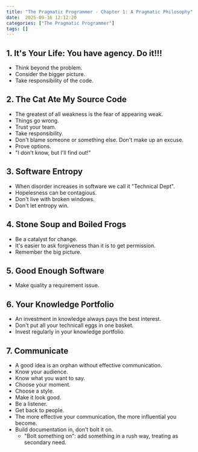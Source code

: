 ```yaml
---
title: "The Pragmatic Programmer - Chapter 1: A Pragmatic Philosophy"
date:  2025-09-16 12:12:20
categories: ["The Pragmatic Programmer"]
tags: []
---
```


## 1. It's Your Life: You have agency. Do it!!!
- Think beyond the problem.
- Consider the bigger picture. 
- Take responsibility of the code. 
   
## 2. The Cat Ate My Source Code

- The greatest of all weakness is the fear of appearing weak.
- Things go wrong.
- Trust your team.
- Take responsibility.
- Don't blame someone or something else. Don't make up an excuse.
- Prove options. 
- "I don't know, but I'll find out!"

## 3. Software Entropy

- When disorder increases in software we call it "Technical Dept".
- Hopelesness can be contagious.
- Don't live with broken windows. 
- Don't let entropy win. 

## 4. Stone Soup and Boiled Frogs

- Be a catalyst for change.
- It's easier to ask forgiveness than it is to get permission.
- Remember the big picture. 

## 5. Good Enough Software

- Make quality a requirement issue. 

## 6. Your Knowledge Portfolio

- An investment in knowledge always pays the best interest. 
- Don't put all your technicall eggs in one basket.
- Invest regularly in your knowledge portfolio.

## 7. Communicate

- A good idea is an orphan without effective communication.
- Know your audience.
- Know what you want to say.
- Choose your moment. 
- Choose a style.
- Make it look good.
- Be a listener.
- Get back to people.
- The more effective your communication, the more influential you become.
- Build documentation in, don't bolt it on. 
  - "Bolt something on": add something in a rush way, treating as secondary need.
  